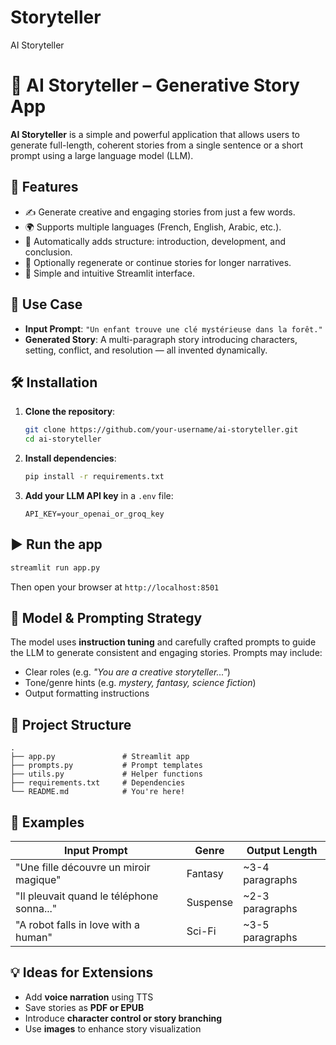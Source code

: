 # Storyteller
AI Storyteller
# 🧠 AI Storyteller – Generative Story App

**AI Storyteller** is a simple and powerful application that allows users to generate full-length, coherent stories from a single sentence or a short prompt using a large language model (LLM).

## 🚀 Features

* ✍️ Generate creative and engaging stories from just a few words.
* 🌍 Supports multiple languages (French, English, Arabic, etc.).
* 🎨 Automatically adds structure: introduction, development, and conclusion.
* 🔁 Optionally regenerate or continue stories for longer narratives.
* 📱 Simple and intuitive Streamlit interface.

## 🧩 Use Case

* **Input Prompt**: `"Un enfant trouve une clé mystérieuse dans la forêt."`
* **Generated Story**: A multi-paragraph story introducing characters, setting, conflict, and resolution — all invented dynamically.

## 🛠️ Installation

1. **Clone the repository**:

   ```bash
   git clone https://github.com/your-username/ai-storyteller.git
   cd ai-storyteller
   ```

2. **Install dependencies**:

   ```bash
   pip install -r requirements.txt
   ```

3. **Add your LLM API key** in a `.env` file:

   ```
   API_KEY=your_openai_or_groq_key
   ```

## ▶️ Run the app

```bash
streamlit run app.py
```

Then open your browser at `http://localhost:8501`

## 🧠 Model & Prompting Strategy

The model uses **instruction tuning** and carefully crafted prompts to guide the LLM to generate consistent and engaging stories. Prompts may include:

* Clear roles (e.g. *"You are a creative storyteller..."*)
* Tone/genre hints (e.g. *mystery, fantasy, science fiction*)
* Output formatting instructions

## 📂 Project Structure

```
.
├── app.py               # Streamlit app
├── prompts.py           # Prompt templates
├── utils.py             # Helper functions
├── requirements.txt     # Dependencies
└── README.md            # You're here!
```

## 📌 Examples

| Input Prompt                              | Genre    | Output Length    |
| ----------------------------------------- | -------- | ---------------- |
| "Une fille découvre un miroir magique"    | Fantasy  | \~3-4 paragraphs |
| "Il pleuvait quand le téléphone sonna..." | Suspense | \~2-3 paragraphs |
| "A robot falls in love with a human"      | Sci-Fi   | \~3-5 paragraphs |

## 💡 Ideas for Extensions

* Add **voice narration** using TTS
* Save stories as **PDF or EPUB**
* Introduce **character control or story branching**
* Use **images** to enhance story visualization


